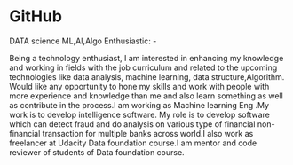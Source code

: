 # GitHub
DATA science ML,AI,Algo Enthusiastic: -


Being a technology enthusiast, I am interested in enhancing my knowledge and working in fields with the job curriculum and related to the upcoming technologies like data analysis, machine learning, data structure,Algorithm. Would like any opportunity to hone my skills and work with people with more experience and knowledge than me and also learn something as well as contribute in the process.I am working as Machine learning Eng .My work is to develop intelligence software. My role is to develop software which can detect fraud and do analysis on various type of financial non-financial transaction for multiple banks across world.I also work as freelancer at Udacity Data foundation course.I am mentor and code reviewer of students of Data foundation course.
